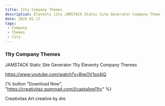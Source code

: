 ```yaml
---
title: 11ty Company Themes
description: Eleventy 11ty JAMSTACK Static Site Generator Company Themes
date: 2025-01-17
tags: 
 - Company
 - Themes
 - 11ty
---
```

### 11ty Company Themes

JAMSTACK Static Site Generator 11ty Eleventy Company Themes

https://www.youtube.com/watch?v=BjwOV1qz4iQ

{% button "Download Now", "https://creativitaz.gumroad.com/l/captaline11ty" %} 

Creativitas Art creative by dre

